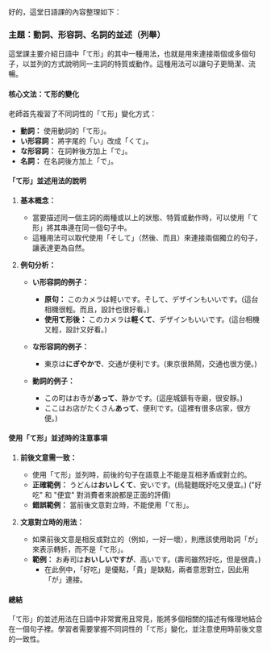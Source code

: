 好的，這堂日語課的內容整理如下：

### **主題：動詞、形容詞、名詞的並述（列舉）**

這堂課主要介紹日語中「て形」的其中一種用法，也就是用來連接兩個或多個句子，以並列的方式說明同一主詞的特質或動作。這種用法可以讓句子更簡潔、流暢。

#### **核心文法：て形的變化**

老師首先複習了不同詞性的「て形」變化方式：

*   **動詞：** 使用動詞的「て形」。
*   **い形容詞：** 將字尾的「い」改成「くて」。
*   **な形容詞：** 在詞幹後方加上「で」。
*   **名詞：** 在名詞後方加上「で」。

#### **「て形」並述用法的說明**

1.  **基本概念：**
    *   當要描述同一個主詞的兩種或以上的狀態、特質或動作時，可以使用「て形」將其串連在同一個句子中。
    *   這種用法可以取代使用「そして」（然後、而且）來連接兩個獨立的句子，讓表達更為自然。

2.  **例句分析：**

    *   **い形容詞的例子：**
        *   **原句：** このカメラは軽いです。そして、デザインもいいです。(這台相機很輕。而且，設計也很好看。)
        *   **使用て形後：** このカメラは**軽くて**、デザインもいいです。(這台相機又輕，設計又好看。)

    *   **な形容詞的例子：**
        *   東京は**にぎやかで**、交通が便利です。(東京很熱鬧，交通也很方便。)

    *   **動詞的例子：**
        *   この町はお寺が**あって**、静かです。(這座城鎮有寺廟，很安靜。)
        *   ここはお店がたくさん**あって**、便利です。(這裡有很多店家，很方便。)

#### **使用「て形」並述時的注意事項**

1.  **前後文意需一致：**
    *   使用「て形」並列時，前後的句子在語意上不能是互相矛盾或對立的。
    *   **正確範例：** うどんは**おいしくて**、安いです。(烏龍麵既好吃又便宜。)  ("好吃" 和 "便宜" 對消費者來說都是正面的評價)
    *   **錯誤範例：** 當前後文意對立時，不能使用「て形」。

2.  **文意對立時的用法：**
    *   如果前後文意是相反或對立的（例如，一好一壞），則應該使用助詞「が」來表示轉折，而不是「て形」。
    *   **範例：** お寿司は**おいしいですが**、高いです。(壽司雖然好吃，但是很貴。)
        *   在此例中，「好吃」是優點，「貴」是缺點，兩者意思對立，因此用「が」連接。

#### **總結**

「て形」的並述用法在日語中非常實用且常見，能將多個相關的描述有條理地結合在一個句子裡。學習者需要掌握不同詞性的「て形」變化，並注意使用時前後文意的一致性。
